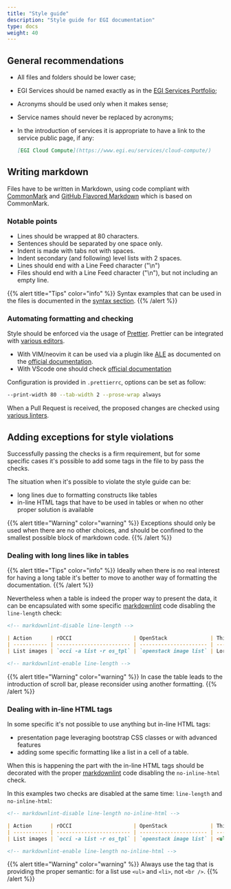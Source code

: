 ```yaml
---
title: "Style guide"
description: "Style guide for EGI documentation"
type: docs
weight: 40
---
```


## General recommendations

- All files and folders should be lower case;
- EGI Services should be named exactly as in the
  [EGI Services Portfolio](https://www.egi.eu/services/);
- Acronyms should be used only when it makes sense;
- Service names should never be replaced by acronyms;
- In the introduction of services it is appropriate to have a link to the
  service public page, if any:

  ```markdown
  [EGI Cloud Compute](https://www.egi.eu/services/cloud-compute/)
  ```

## Writing markdown

Files have to be written in Markdown, using code compliant with
[CommonMark](https://spec.commonmark.org/0.29/) and
[GitHub Flavored Markdown](https://github.github.com/gfm/) which is based on
CommonMark.

### Notable points

- Lines should be wrapped at 80 characters.
- Sentences should be separated by one space only.
- Indent is made with tabs not with spaces.
- Indent secondary (and following) level lists with 2 spaces.
- Lines should end with a Line Feed character ("\n")
- Files should end with a Line Feed character ("\n"), but not including an empty
  line.

{{% alert title="Tips" color="info" %}} Syntax examples that can be used in the
files is documented in the [syntax section](../syntax). {{% /alert %}}

### Automating formatting and checking

Style should be enforced via the usage of [Prettier](https://prettier.io/).
Prettier can be integrated with
[various editors](https://prettier.io/docs/en/editors.html).

- With VIM/neovim it can be used via a plugin like
  [ALE](https://github.com/dense-analysis/ale) as documented on the
  [official documentation](https://prettier.io/docs/en/vim.html).
- With VScode one should check
  [official documentation](https://prettier.io/docs/en/editors.html#visual-studio-code)

Configuration is provided in `.prettierrc`, options can be set as follow:

```sh
--print-width 80 --tab-width 2 --prose-wrap always
```

When a Pull Request is received, the proposed changes are checked using
[various linters](https://github.com/EGI-Foundation/documentation/tree/master/.github/workflows).

## Adding exceptions for style violations

Successfully passing the checks is a firm requirement, but for some specific
cases it's possible to add some tags in the file to by pass the checks.

The situation when it's possible to violate the style guide can be:

- long lines due to formatting constructs like tables
- in-line HTML tags that have to be used in tables or when no other proper
  solution is available

{{% alert title="Warning" color="warning" %}} Exceptions should only be used
when there are no other choices, and should be confined to the smallest possible
block of markdown code. {{% /alert %}}

### Dealing with long lines like in tables

{{% alert title="Tips" color="info" %}} Ideally when there is no real interest
for having a long table it's better to move to another way of formatting the
documentation. {{% /alert %}}

Nevertheless when a table is indeed the proper way to present the data, it can
be encapsulated with some specific
[markdownlint](https://github.com/DavidAnson/markdownlint) code disabling the
`line-length` check:

```markdown
<!-- markdownlint-disable line-length -->

| Action      | rOCCI                    | OpenStack              | This is a very long column with important data |
| ----------- | ------------------------ | ---------------------- | ---------------------------------------------- |
| List images | `occi -a list -r os_tpl` | `openstack image list` | Lorem ipsum                                    |

<!-- markdownlint-enable line-length -->
```

{{% alert title="Warning" color="warning" %}} In case the table leads to the
introduction of scroll bar, please reconsider using another formatting.
{{% /alert %}}

### Dealing with in-line HTML tags

In some specific it's not possible to use anything but in-line HTML tags:

- presentation page leveraging bootstrap CSS classes or with advanced features
- adding some specific formatting like a list in a cell of a table.

When this is happening the part with the in-line HTML tags should be decorated
with the proper [markdownlint](https://github.com/DavidAnson/markdownlint) code
disabling the `no-inline-html` check.

In this examples two checks are disabled at the same time: `line-length` and
`no-inline-html`:

```markdown
<!-- markdownlint-disable line-length no-inline-html -->

| Action      | rOCCI                    | OpenStack              | This is a very long column with important data |
| ----------- | ------------------------ | ---------------------- | ---------------------------------------------- |
| List images | `occi -a list -r os_tpl` | `openstack image list` | <ul><li>Lorem</li><li>ipsum</li></ul>          |

<!-- markdownlint-enable line-length no-inline-html -->
```

{{% alert title="Warning" color="warning" %}} Always use the tag that is
providing the proper semantic: for a list use `<ul>` and `<li>`, not `<br />`.
{{% /alert %}}
